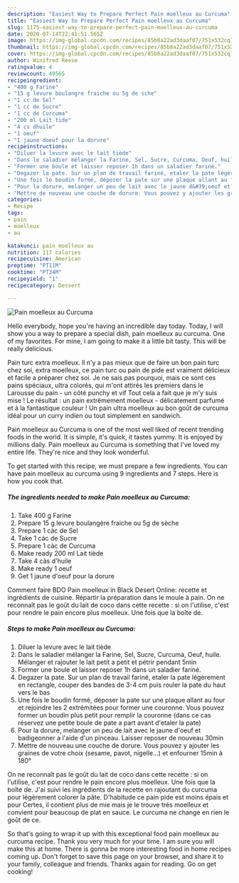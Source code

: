```yaml
---
description: "Easiest Way to Prepare Perfect Pain moelleux au Curcuma"
title: "Easiest Way to Prepare Perfect Pain moelleux au Curcuma"
slug: 1175-easiest-way-to-prepare-perfect-pain-moelleux-au-curcuma
date: 2020-07-14T22:41:51.565Z
image: https://img-global.cpcdn.com/recipes/85b8a22ad3daaf07/751x532cq70/pain-moelleux-au-curcuma-photo-principale-de-la-recette.jpg
thumbnail: https://img-global.cpcdn.com/recipes/85b8a22ad3daaf07/751x532cq70/pain-moelleux-au-curcuma-photo-principale-de-la-recette.jpg
cover: https://img-global.cpcdn.com/recipes/85b8a22ad3daaf07/751x532cq70/pain-moelleux-au-curcuma-photo-principale-de-la-recette.jpg
author: Winifred Reese
ratingvalue: 4
reviewcount: 49565
recipeingredient:
- "400 g Farine"
- "15 g levure boulangre fraiche ou 5g de sche"
- "1 cc de Sel"
- "1 cc de Sucre"
- "1 cc de Curcuma"
- "200 ml Lait tide"
- "4 cs dhuile"
- "1 oeuf"
- "1 jaune doeuf pour la dorure"
recipeinstructions:
- "Diluer la levure avec le lait tiède"
- "Dans le saladier mélanger la Farine, Sel, Sucre, Curcuma, Oeuf, huile. Mélanger et rajouter le lait petit a petit et pétrir pendant 5min"
- "Former une boule et laisser reposer 1h dans un saladier fariné."
- "Degazer la pate. Sur un plan de travail fariné, etaler la pate légèrement en rectangle, couper des bandes de 3-4 cm puis rouler la pate du haut vers le bas"
- "Une fois le boudin formé, déposer la pate sur une plaque allant au four et rejoindre les 2 extrémitées pour former une couronne. Vous pouvez former un boudin plus petit pour remplir la couronne (dans ce cas réservez une petite boule de pate a part avant d&#39;etaler la pate)"
- "Pour la dorure, melanger un peu de lait avec le jaune d&#39;oeuf et badigeonner a l&#39;aide d&#39;un pinceau. Laisser reposer de nouveau 30min"
- "Mettre de nouveau une couche de dorure. Vous pouvez y ajouter les graines de votre choix (sesame, pavot, nigelle...) et enfourner 15min à 180°"
categories:
- Recipe
tags:
- pain
- moelleux
- au

katakunci: pain moelleux au 
nutrition: 117 calories
recipecuisine: American
preptime: "PT11M"
cooktime: "PT34M"
recipeyield: "1"
recipecategory: Dessert

---
```



![Pain moelleux au Curcuma](https://img-global.cpcdn.com/recipes/85b8a22ad3daaf07/751x532cq70/pain-moelleux-au-curcuma-photo-principale-de-la-recette.jpg)

Hello everybody, hope you're having an incredible day today. Today, I will show you a way to prepare a special dish, pain moelleux au curcuma. One of my favorites. For mine, I am going to make it a little bit tasty. This will be really delicious.

Pain turc extra moelleux. ll n&#39;y a pas mieux que de faire un bon pain turc chez soi, extra moelleux, ce pain turc ou pain de pide est vraiment délicieux et facile a préparer chez soi. Je ne sais pas pourquoi, mais ce sont ces pains spéciaux, ultra colorés, qui m&#39;ont attirés les premiers dans le Larousse du pain - un côté punchy et vif Tout cela a fait que je m&#39;y suis mise ! Le résultat : un pain extrêmement moelleux - délicatement parfumé et à la fantastique couleur ! Un pain ultra moelleux au bon goût de curcuma idéal pour un curry indien ou tout simplement en sandwich.

Pain moelleux au Curcuma is one of the most well liked of recent trending foods in the world. It is simple, it's quick, it tastes yummy. It is enjoyed by millions daily. Pain moelleux au Curcuma is something that I've loved my entire life. They're nice and they look wonderful.


To get started with this recipe, we must prepare a few ingredients. You can have pain moelleux au curcuma using 9 ingredients and 7 steps. Here is how you cook that.

<!--inarticleads1-->

##### The ingredients needed to make Pain moelleux au Curcuma:

1. Take 400 g Farine
1. Prepare 15 g levure boulangère fraiche ou 5g de sèche
1. Prepare 1 càc de Sel
1. Take 1 càc de Sucre
1. Prepare 1 càc de Curcuma
1. Make ready 200 ml Lait tiède
1. Take 4 càs d&#39;huile
1. Make ready 1 oeuf
1. Get 1 jaune d&#39;oeuf pour la dorure


Comment faire BDO Pain moelleux in Black Desert Online: recette et ingrédients de cuisine. Répartir la préparation dans le moule à pain. On ne reconnaît pas le goût du lait de coco dans cette recette : si on l&#39;utilise, c&#39;est pour rendre le pain encore plus moelleux. Une fois que la boîte de. 

<!--inarticleads2-->

##### Steps to make Pain moelleux au Curcuma:

1. Diluer la levure avec le lait tiède
1. Dans le saladier mélanger la Farine, Sel, Sucre, Curcuma, Oeuf, huile. Mélanger et rajouter le lait petit a petit et pétrir pendant 5min
1. Former une boule et laisser reposer 1h dans un saladier fariné.
1. Degazer la pate. Sur un plan de travail fariné, etaler la pate légèrement en rectangle, couper des bandes de 3-4 cm puis rouler la pate du haut vers le bas
1. Une fois le boudin formé, déposer la pate sur une plaque allant au four et rejoindre les 2 extrémitées pour former une couronne. Vous pouvez former un boudin plus petit pour remplir la couronne (dans ce cas réservez une petite boule de pate a part avant d&#39;etaler la pate)
1. Pour la dorure, melanger un peu de lait avec le jaune d&#39;oeuf et badigeonner a l&#39;aide d&#39;un pinceau. Laisser reposer de nouveau 30min
1. Mettre de nouveau une couche de dorure. Vous pouvez y ajouter les graines de votre choix (sesame, pavot, nigelle...) et enfourner 15min à 180°


On ne reconnaît pas le goût du lait de coco dans cette recette : si on l&#39;utilise, c&#39;est pour rendre le pain encore plus moelleux. Une fois que la boîte de. J&#39;ai suivi les ingrédients de la recette en rajoutant du curcuma pour légèrement colorer la pâte. D&#39;habitude ce pain pide est moins épais et pour Certes, il contient plus de mie mais je le trouve très moelleux et convient pour beaucoup de plat en sauce. Le curcuma ne change en rien le goût de ce. 

So that's going to wrap it up with this exceptional food pain moelleux au curcuma recipe. Thank you very much for your time. I am sure you will make this at home. There is gonna be more interesting food in home recipes coming up. Don't forget to save this page on your browser, and share it to your family, colleague and friends. Thanks again for reading. Go on get cooking!
